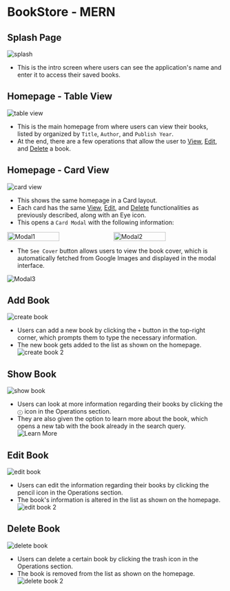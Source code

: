 # BookStore - MERN

## Splash Page
![splash](https://github.com/AnvayB/Bookshelf-Editor/assets/53208269/3875617c-eaea-4d68-bc11-2feca0e8e2a2)
- This is the intro screen where users can see the application's name and enter it to access their saved books.

## Homepage - Table View
![table view](https://github.com/AnvayB/Bookshelf-Editor/assets/53208269/4b92bf16-2daf-4108-ab6c-180c40a8cc27)
- This is the main homepage from where users can view their books, listed by organized by `Title`, `Author`, and `Publish Year`.
- At the end, there are a few operations that allow the user to [View](https://github.com/AnvayB/Bookshelf-Editor?tab=readme-ov-file#show-book), [Edit](https://github.com/AnvayB/Bookshelf-Editor?tab=readme-ov-file#edit-book), and [Delete](https://github.com/AnvayB/Bookshelf-Editor?tab=readme-ov-file#delete-book) a book.


## Homepage - Card View
![card view](https://github.com/AnvayB/Bookshelf-Editor/assets/53208269/4eb764dc-6f16-4483-9bb2-4313b116a632)
- This shows the same homepage in a Card layout.
- Each card has the same [View](https://github.com/AnvayB/Bookshelf-Editor?tab=readme-ov-file#show-book), [Edit](https://github.com/AnvayB/Bookshelf-Editor?tab=readme-ov-file#edit-book), and [Delete](https://github.com/AnvayB/Bookshelf-Editor?tab=readme-ov-file#delete-book) functionalities as previously described, along with an Eye icon.
- This opens a `Card Modal` with the following information:
<div style="display: flex;">
   <img src="https://github.com/AnvayB/Bookshelf-Builder/assets/53208269/4f6b043e-e384-4c91-853a-e81335b5d6df" style="width: 49%;" alt="Modal1">
   <img src="https://github.com/AnvayB/Bookshelf-Builder/assets/53208269/dd950e50-2190-4e09-869d-6a6c92bfdef6" style="width: 49%;" alt="Modal2">
</div>

- The `See Cover` button allows users to view the book cover, which is automatically fetched from Google Images and displayed in the modal interface.

![Modal3](https://github.com/AnvayB/Bookshelf-Builder/assets/53208269/64e0ef54-dbd4-433b-925e-d6e168271798)

## Add Book
![create book](https://github.com/AnvayB/Bookshelf-Editor/assets/53208269/c94f3490-3a40-4d74-bfa3-5cfe1da867d6)
- Users can add a new book by clicking the `+` button in the top-right corner, which prompts them to type the necessary information.
- The new book gets added to the list as shown on the homepage.
![create book 2](https://github.com/AnvayB/Bookshelf-Editor/assets/53208269/d4112756-a08d-4bef-95c3-742f3d0c25b9)

## Show Book 
![show book](https://github.com/AnvayB/Bookshelf-Builder/assets/53208269/4e3ca555-7d1b-4314-a032-a60c31d0e60f)
- Users can look at more information regarding their books by clicking the `ⓘ` icon in the Operations section.
- They are also given the option to learn more about the book, which opens a new tab with the book already in the search query.
![Learn More](https://github.com/AnvayB/Bookshelf-Builder/assets/53208269/3e24593e-6daf-4339-99b8-96970d071d5d)

## Edit Book
![edit book](https://github.com/AnvayB/Bookshelf-Editor/assets/53208269/d9eb8d69-8302-4349-bf71-d1afd36e19f8)
- Users can edit the information regarding their books by clicking the pencil icon in the Operations section.
- The book's information is altered in the list as shown on the homepage.
![edit book 2](https://github.com/AnvayB/Bookshelf-Editor/assets/53208269/9d4714ef-dad8-4473-a50f-5e0e2d06861d)

## Delete Book
![delete book](https://github.com/AnvayB/Bookshelf-Editor/assets/53208269/3344d347-e353-49d1-804f-aa3800664a04)
- Users can delete a certain book by clicking the trash icon in the Operations section.
- The book is removed from the list as shown on the homepage.
![delete book 2](https://github.com/AnvayB/Bookshelf-Editor/assets/53208269/a837a0a2-665f-4078-a81b-b294e095995a)
